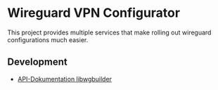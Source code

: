 # Wireguard VPN Configurator

This project provides multiple services that make rolling out wireguard configurations much easier.

## Development

* [API-Dokumentation libwgbuilder](https://mkapra.github.io/wireguard-builder-rs/libwgbuilder/index.html)
